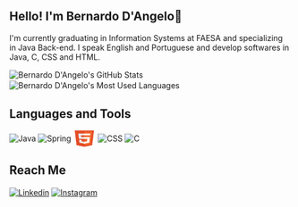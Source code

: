 ## Hello! I'm Bernardo D'Angelo👋

I'm currently graduating in Information Systems at FAESA and specializing in Java Back-end. I speak English and Portuguese and develop softwares in Java, C, CSS and HTML.

<div>
  <img src="https://github-readme-stats.vercel.app/api?username=bernardodangelo&show_icons=true&theme=transparent" alt="Bernardo D'Angelo's GitHub Stats" style="vertical-align: middle;"/>
  <img src="https://github-readme-stats.vercel.app/api/top-langs/?username=bernardodangelo&layout=compact&theme=transparent" alt="Bernardo D'Angelo's Most Used Languages" style="vertical-align: middle;"/>
</div>

## Languages and Tools

<div style="display: inline_block">
  <img align="center" alt="Java" height="30" width="40" src="https://cdn.jsdelivr.net/gh/devicons/devicon/icons/java/java-original.svg">
  <img align="center" alt="Spring" height="30" width="40" src="https://cdn.jsdelivr.net/gh/devicons/devicon/icons/spring/spring-original.svg">
  <img align="center" alt="HTML" height="30" width="40" src="https://raw.githubusercontent.com/devicons/devicon/master/icons/html5/html5-original.svg">
  <img align="center" alt="CSS" height="30" width="40" src="https://cdn.jsdelivr.net/gh/devicons/devicon/icons/css3/css3-original.svg">
  <img align="center" alt="C" height="30" width="40" src="https://cdn.jsdelivr.net/gh/devicons/devicon/icons/c/c-original.svg">
</div>
     
## Reach Me

<div style="display: inline_block">
  <a href="https://www.linkedin.com/in/bernardo-dangelo/"><img align="center" alt="Linkedin" src="https://img.shields.io/badge/linkedin-%230077B5.svg?&style=for-the-badge&logo=linkedin&logoColor=white"></a>
  <a href="https://www.instagram.com/bernardo.dl/"><img align="center" alt="Instagram" src="https://img.shields.io/badge/instagram-%23E4405F.svg?&style=for-the-badge&logo=instagram&logoColor=white"></a>
</div>
